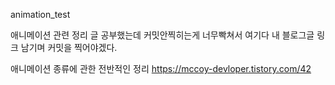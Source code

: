 animation_test

애니메이션 관련 정리 글 공부했는데 커밋안찍히는게 너무빡쳐서 여기다 내 블로그글 링크 남기며 커밋을 찍어야겠다.

애니메이션 종류에 관한 전반적인 정리
https://mccoy-devloper.tistory.com/42
